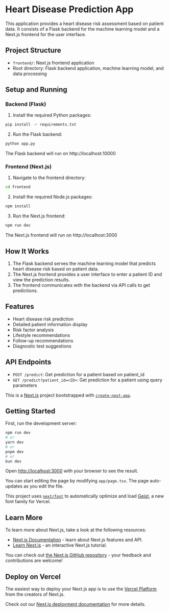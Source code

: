 # Heart Disease Prediction App

This application provides a heart disease risk assessment based on patient data. It consists of a Flask backend for the machine learning model and a Next.js frontend for the user interface.

## Project Structure

- `frontend/`: Next.js frontend application
- Root directory: Flask backend application, machine learning model, and data processing

## Setup and Running

### Backend (Flask)

1. Install the required Python packages:

```bash
pip install -r requirements.txt
```

2. Run the Flask backend:

```bash
python app.py
```

The Flask backend will run on http://localhost:10000

### Frontend (Next.js)

1. Navigate to the frontend directory:

```bash
cd frontend
```

2. Install the required Node.js packages:

```bash
npm install
```

3. Run the Next.js frontend:

```bash
npm run dev
```

The Next.js frontend will run on http://localhost:3000

## How It Works

1. The Flask backend serves the machine learning model that predicts heart disease risk based on patient data.
2. The Next.js frontend provides a user interface to enter a patient ID and view the prediction results.
3. The frontend communicates with the backend via API calls to get predictions.

## Features

- Heart disease risk prediction
- Detailed patient information display
- Risk factor analysis
- Lifestyle recommendations
- Follow-up recommendations
- Diagnostic test suggestions

## API Endpoints

- `POST /predict`: Get prediction for a patient based on patient_id
- `GET /predict?patient_id=<ID>`: Get prediction for a patient using query parameters

This is a [Next.js](https://nextjs.org) project bootstrapped with [`create-next-app`](https://nextjs.org/docs/app/api-reference/cli/create-next-app).

## Getting Started

First, run the development server:

```bash
npm run dev
# or
yarn dev
# or
pnpm dev
# or
bun dev
```

Open [http://localhost:3000](http://localhost:3000) with your browser to see the result.

You can start editing the page by modifying `app/page.tsx`. The page auto-updates as you edit the file.

This project uses [`next/font`](https://nextjs.org/docs/app/building-your-application/optimizing/fonts) to automatically optimize and load [Geist](https://vercel.com/font), a new font family for Vercel.

## Learn More

To learn more about Next.js, take a look at the following resources:

- [Next.js Documentation](https://nextjs.org/docs) - learn about Next.js features and API.
- [Learn Next.js](https://nextjs.org/learn) - an interactive Next.js tutorial.

You can check out [the Next.js GitHub repository](https://github.com/vercel/next.js) - your feedback and contributions are welcome!

## Deploy on Vercel

The easiest way to deploy your Next.js app is to use the [Vercel Platform](https://vercel.com/new?utm_medium=default-template&filter=next.js&utm_source=create-next-app&utm_campaign=create-next-app-readme) from the creators of Next.js.

Check out our [Next.js deployment documentation](https://nextjs.org/docs/app/building-your-application/deploying) for more details.
